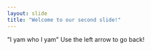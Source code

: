 ```yaml
---
layout: slide
title: "Welcome to our second slide!"
---
```

"I yam who I yam"
Use the left arrow to go back!
